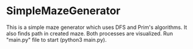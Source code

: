 # SimpleMazeGenerator

This is a simple maze generator which uses DFS and Prim's algorithms. It also finds path in created maze. Both processes are visualized.
Run "main.py" file to start (python3 main.py).

